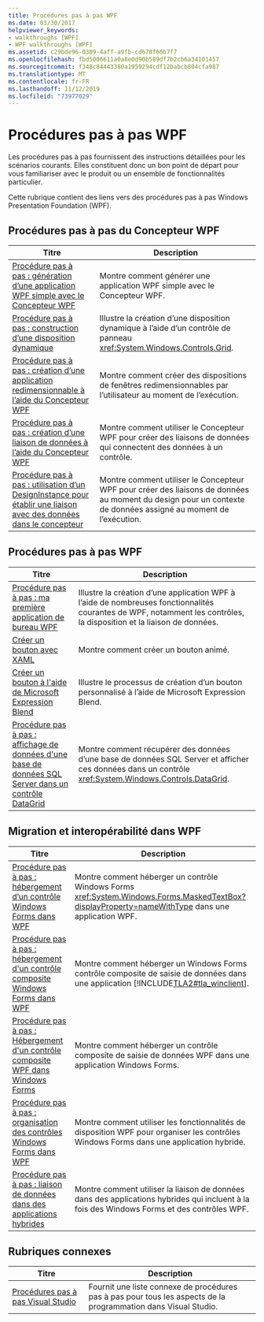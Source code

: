 ```yaml
---
title: Procédures pas à pas WPF
ms.date: 03/30/2017
helpviewer_keywords:
- walkthroughs [WPF]
- WPF walkthroughs [WPF]
ms.assetid: c29bde96-0389-4aff-a9fb-cd678f66b7f7
ms.openlocfilehash: fbd5006611a0a8e0d90b589df7b2cb6a34101457
ms.sourcegitcommit: f348c84443380a1959294cdf12babcb804cfa987
ms.translationtype: MT
ms.contentlocale: fr-FR
ms.lasthandoff: 11/12/2019
ms.locfileid: "73977029"
---
```

# <a name="wpf-walkthroughs"></a>Procédures pas à pas WPF
Les procédures pas à pas fournissent des instructions détaillées pour les scénarios courants. Elles constituent donc un bon point de départ pour vous familiariser avec le produit ou un ensemble de fonctionnalités particulier.

 Cette rubrique contient des liens vers des procédures pas à pas Windows Presentation Foundation (WPF).

## <a name="wpf-designer-walkthroughs"></a>Procédures pas à pas du Concepteur WPF

|Titre|Description|
|-----------|-----------------|
|[Procédure pas à pas : génération d’une application WPF simple avec le Concepteur WPF](https://docs.microsoft.com/previous-versions/visualstudio/visual-studio-2010/bb546972(v=vs.100))|Montre comment générer une application WPF simple avec le Concepteur WPF.|
|[Procédure pas à pas : construction d’une disposition dynamique](https://docs.microsoft.com/previous-versions/visualstudio/visual-studio-2010/bb514519(v=vs.100))|Illustre la création d’une disposition dynamique à l’aide d’un contrôle de panneau <xref:System.Windows.Controls.Grid>.|
|[Procédure pas à pas : création d’une application redimensionnable à l’aide du Concepteur WPF](https://docs.microsoft.com/previous-versions/visualstudio/visual-studio-2010/bb546954(v=vs.100))|Montre comment créer des dispositions de fenêtres redimensionnables par l’utilisateur au moment de l’exécution.|
|[Procédure pas à pas : création d’une liaison de données à l’aide du Concepteur WPF](https://docs.microsoft.com/previous-versions/visualstudio/visual-studio-2010/dd434207(v=vs.100))|Montre comment utiliser le Concepteur WPF pour créer des liaisons de données qui connectent des données à un contrôle.|
|[Procédure pas à pas : utilisation d’un DesignInstance pour établir une liaison avec des données dans le concepteur](https://docs.microsoft.com/previous-versions/visualstudio/visual-studio-2010/dd490796(v=vs.100))|Montre comment utiliser le Concepteur WPF pour créer des liaisons de données au moment du design pour un contexte de données assigné au moment de l’exécution.|

## <a name="wpf-walkthroughs"></a>Procédures pas à pas WPF

|Titre|Description|
|-----------|-----------------|
|[Procédure pas à pas : ma première application de bureau WPF](walkthrough-my-first-wpf-desktop-application.md)|Illustre la création d’une application WPF à l’aide de nombreuses fonctionnalités courantes de WPF, notamment les contrôles, la disposition et la liaison de données.|
|[Créer un bouton avec XAML](../controls/walkthrough-create-a-button-by-using-xaml.md)|Montre comment créer un bouton animé.|
|[Créer un bouton à l'aide de Microsoft Expression Blend](../controls/walkthrough-create-a-button-by-using-microsoft-expression-blend.md)|Illustre le processus de création d’un bouton personnalisé à l’aide de Microsoft Expression Blend.|
|[Procédure pas à pas : affichage de données d'une base de données SQL Server dans un contrôle DataGrid](../controls/walkthrough-display-data-from-a-sql-server-database-in-a-datagrid-control.md)|Montre comment récupérer des données d’une base de données SQL Server et afficher ces données dans un contrôle <xref:System.Windows.Controls.DataGrid>.|

## <a name="migration-and-interoperability-in-wpf"></a>Migration et interopérabilité dans WPF

|Titre|Description|
|-----------|-----------------|
|[Procédure pas à pas : hébergement d’un contrôle Windows Forms dans WPF](../advanced/walkthrough-hosting-a-windows-forms-control-in-wpf.md)|Montre comment héberger un contrôle Windows Forms <xref:System.Windows.Forms.MaskedTextBox?displayProperty=nameWithType> dans une application WPF.|
|[Procédure pas à pas : hébergement d'un contrôle composite Windows Forms dans WPF](../advanced/walkthrough-hosting-a-windows-forms-composite-control-in-wpf.md)|Montre comment héberger un Windows Forms contrôle composite de saisie de données dans une application [!INCLUDE[TLA2#tla_winclient](../../../../includes/tla2sharptla-winclient-md.md)].|
|[Procédure pas à pas : Hébergement d'un contrôle composite WPF dans Windows Forms](../advanced/walkthrough-hosting-a-wpf-composite-control-in-windows-forms.md)|Montre comment héberger un contrôle composite de saisie de données WPF dans une application Windows Forms.|
|[Procédure pas à pas : organisation des contrôles Windows Forms dans WPF](../advanced/walkthrough-arranging-windows-forms-controls-in-wpf.md)|Montre comment utiliser les fonctionnalités de disposition WPF pour organiser les contrôles Windows Forms dans une application hybride.|
|[Procédure pas à pas : liaison de données dans des applications hybrides](../advanced/walkthrough-binding-to-data-in-hybrid-applications.md)|Montre comment utiliser la liaison de données dans des applications hybrides qui incluent à la fois des Windows Forms et des contrôles WPF.|

## <a name="related-sections"></a>Rubriques connexes

|Titre|Description|
|-----------|-----------------|
|[Procédures pas à pas Visual Studio](https://docs.microsoft.com/previous-versions/visualstudio/visual-studio-2010/szatc41e(v=vs.100))|Fournit une liste connexe de procédures pas à pas pour tous les aspects de la programmation dans Visual Studio.|
